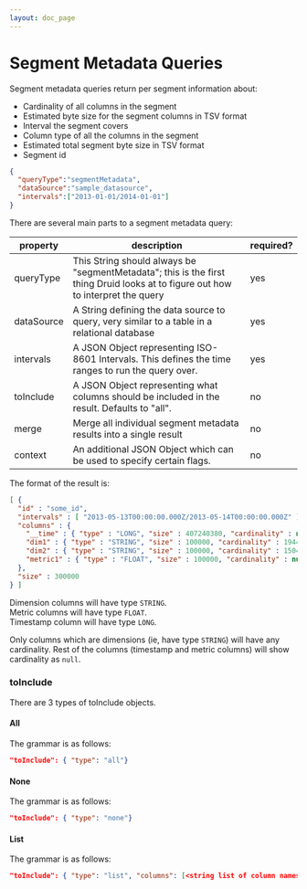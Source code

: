 ```yaml
---
layout: doc_page
---
```

# Segment Metadata Queries
Segment metadata queries return per segment information about:

* Cardinality of all columns in the segment
* Estimated byte size for the segment columns in TSV format
* Interval the segment covers
* Column type of all the columns in the segment
* Estimated total segment byte size in TSV format
* Segment id

```json
{
  "queryType":"segmentMetadata",
  "dataSource":"sample_datasource",
  "intervals":["2013-01-01/2014-01-01"]
}
```

There are several main parts to a segment metadata query:

|property|description|required?|
|--------|-----------|---------|
|queryType|This String should always be "segmentMetadata"; this is the first thing Druid looks at to figure out how to interpret the query|yes|
|dataSource|A String defining the data source to query, very similar to a table in a relational database|yes|
|intervals|A JSON Object representing ISO-8601 Intervals. This defines the time ranges to run the query over.|yes|
|toInclude|A JSON Object representing what columns should be included in the result. Defaults to "all".|no|
|merge|Merge all individual segment metadata results into a single result|no|
|context|An additional JSON Object which can be used to specify certain flags.|no|

The format of the result is:

```json
[ {
  "id" : "some_id",
  "intervals" : [ "2013-05-13T00:00:00.000Z/2013-05-14T00:00:00.000Z" ],
  "columns" : {
    "__time" : { "type" : "LONG", "size" : 407240380, "cardinality" : null },
    "dim1" : { "type" : "STRING", "size" : 100000, "cardinality" : 1944 },
    "dim2" : { "type" : "STRING", "size" : 100000, "cardinality" : 1504 },
    "metric1" : { "type" : "FLOAT", "size" : 100000, "cardinality" : null }
  },
  "size" : 300000
} ]
```

Dimension columns will have type `STRING`.  
Metric columns will have type `FLOAT`.  
Timestamp column will have type `LONG`.

Only columns which are dimensions (ie, have type `STRING`) will have any cardinality. Rest of the columns (timestamp and metric columns) will show cardinality as `null`.

### toInclude

There are 3 types of toInclude objects.

#### All

The grammar is as follows:

``` json
"toInclude": { "type": "all"}
```

#### None

The grammar is as follows:

``` json
"toInclude": { "type": "none"}
```

#### List

The grammar is as follows:

``` json
"toInclude": { "type": "list", "columns": [<string list of column names>]}
```
